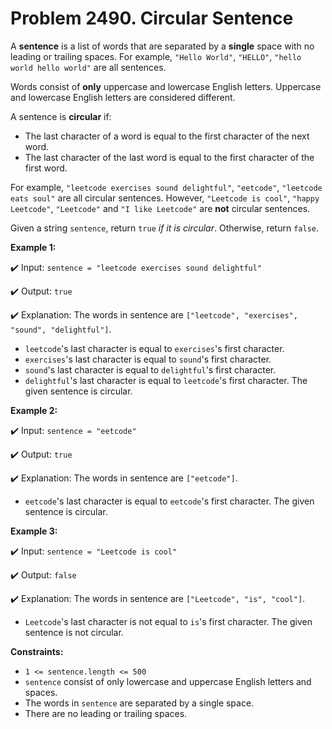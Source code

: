 # Problem 2490. Circular Sentence

A __sentence__ is a list of words that are separated by a __single__ space with no leading or trailing spaces. For example, ```"Hello World"```, ```"HELLO"```, ```"hello world hello world"``` are all sentences.

Words consist of __only__ uppercase and lowercase English letters. Uppercase and lowercase English letters are considered different.

A sentence is __circular__ if:
- The last character of a word is equal to the first character of the next word.
- The last character of the last word is equal to the first character of the first word.

For example, ```"leetcode exercises sound delightful"```, ```"eetcode"```, ```"leetcode eats soul"``` are all circular sentences. However, ```"Leetcode is cool"```, ```"happy Leetcode"```, ```"Leetcode"``` and ```"I like Leetcode"``` are __not__ circular sentences.

Given a string ```sentence```, return ```true``` _if it is circular_. Otherwise, return ```false```.

__Example 1:__

✔️ Input: ```sentence = "leetcode exercises sound delightful"```

✔️ Output: ```true```

✔️ Explanation: The words in sentence are ```["leetcode", "exercises", "sound", "delightful"]```.
- ```leetcode```'s last character is equal to ```exercises```'s first character.
- ```exercises```'s last character is equal to ```sound```'s first character.
- ```sound```'s last character is equal to ```delightful```'s first character.
- ```delightful```'s last character is equal to ```leetcode```'s first character.
The given sentence is circular.

__Example 2:__

✔️ Input: ```sentence = "eetcode"```

✔️ Output: ```true```

✔️ Explanation: The words in sentence are ```["eetcode"]```.
- ```eetcode```'s last character is equal to ```eetcode```'s first character.
The given sentence is circular.

__Example 3:__

✔️ Input: ```sentence = "Leetcode is cool"```

✔️ Output: ```false```

✔️ Explanation: The words in sentence are ```["Leetcode", "is", "cool"]```.
- ```Leetcode```'s last character is not equal to ```is```'s first character.
The given sentence is not circular.
 
__Constraints:__
- ```1 <= sentence.length <= 500```
- ```sentence``` consist of only lowercase and uppercase English letters and spaces.
- The words in ```sentence``` are separated by a single space.
- There are no leading or trailing spaces.
